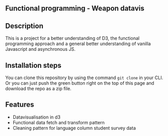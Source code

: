 ## Functional programming - Weapon datavis



## Description
This is a project for a better understanding of D3, the functional programming approach and a general better understanding of vanilla Javascript and asynchronous JS. 

## Installation steps
You can clone this repository by using the command ``` git clone ``` in your CLI.
Or you can just push the green button right on the top of this page and download the repo as a zip file.

## Features
- Datavisualisation in d3
- Functional data fetch and transform pattern
- Cleaning pattern for language column student survey data
